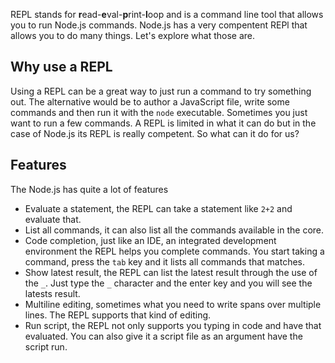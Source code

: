 REPL stands for **r**ead-**e**val-**p**rint-**l**oop and is a command line tool that allows you to run Node.js commands. Node.js has a very compentent REPl that allows you to do many things. Let's explore what those are.

## Why use a REPL

Using a REPL can be a great way to just run a command to try something out. The alternative would be to author a JavaScript file, write some commands and then run it with the `node` executable. Sometimes you just want to run a few commands. A REPL is limited in what it can do but in the case of Node.js its REPL is really competent. So what can it do for us?

## Features

The Node.js has quite a lot of features

- Evaluate a statement, the REPL can take a statement like `2+2` and evaluate that.
- List all commands, it can also list all the commands available in the core.
- Code completion, just like an IDE, an integrated development environment the REPL helps you complete commands. You start taking a command, press the `tab` key and it lists all commands that matches.
- Show latest result, the REPL can list the latest result through the use of the `_`. Just type the `_` character and the enter key and you will see the latests result.
- Multiline editing, sometimes what you need to write spans over multiple lines. The REPL supports that kind of editing.
- Run script, the REPL not only supports you typing in code and have that evaluated. You can also give it a script file as an argument have the script run.
